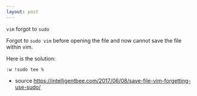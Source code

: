 ```yaml
---
layout: post
---
```


`vim` forgot to `sudo`

Forgot to `sudo vim` before opening the file and now cannot save the file within vim.

Here is the solution:

`:w !sudo tee %`

- source <https://intelligentbee.com/2017/06/08/save-file-vim-forgetting-use-sudo/>

